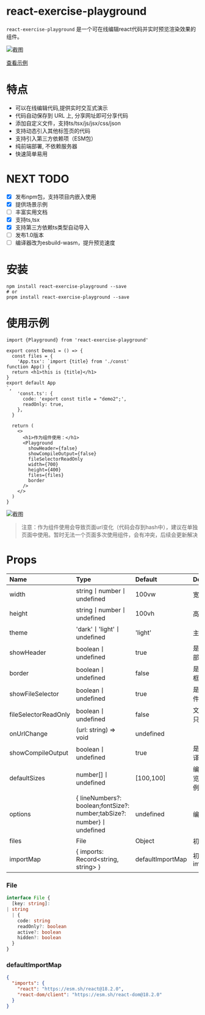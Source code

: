 # react-exercise-playground

`react-exercise-playground` 是一个可在线编辑react代码并实时预览渲染效果的组件。

![截图](https://raw.githubusercontent.com/fewismuch/react-playground/main/src/example/index.png)

[查看示例](https://fewismuch.github.io/react-playground)

# 特点

- 可以在线编辑代码,提供实时交互式演示
- 代码自动保存到 URL 上, 分享网址即可分享代码
- 添加自定义文件，支持ts/tsx/js/jsx/css/json
- 支持动态引入其他标签页的代码
- 支持引入第三方依赖项（ESM包）
- 纯前端部署, 不依赖服务器
- 快速简单易用

# NEXT TODO

- [X]  发布npm包，支持项目内嵌入使用
- [X]  提供场景示例
- [ ]  丰富实用文档
- [X]  支持ts,tsx
- [X]  支持第三方依赖ts类型自动导入
- [ ]  发布1.0版本
- [ ]  编译器改为esbuild-wasm，提升预览速度

# 安装

```shell
npm install react-exercise-playground --save
# or
pnpm install react-exercise-playground --save
```

# 使用示例

```tsx
import {Playground} from 'react-exercise-playground'

export const Demo1 = () => {
  const files = {
    'App.tsx': `import {title} from './const'
function App() {
  return <h1>this is {title}</h1>
}
export default App
`,
    'const.ts': {
      code: 'export const title = "demo2";',
      readOnly: true,
    },
  }

  return (
    <>
      <h1>作为组件使用：</h1>
      <Playground
        showHeader={false}
        showCompileOutput={false}
        fileSelectorReadOnly
        width={700}
        height={400}
        files={files}
        border
      />
    </>
  )
}

```

![截图](https://raw.githubusercontent.com/fewismuch/react-playground/main/src/example/Demo1.png)

> 注意：作为组件使用会导致页面url变化（代码会存到hash中），建议在单独页面中使用。暂时无法一个页面多次使用组件，会有冲突，后续会更新解决

# Props

| Name                 | Type                                                                  | Default          | Description  |
|:---------------------|:----------------------------------------------------------------------|:-----------------|:-------------|
| width                | string丨number丨undefined                                               | 100vw            | 宽度           |
| height               | string丨number丨undefined                                               | 100vh            | 高度           |
| theme                | 'dark'丨'light'丨undefined                                              | 'light'          | 主题           |
| showHeader           | boolean丨undefined                                                     | true             | 是否显示头部       |
| border               | boolean丨undefined                                                     | false            | 是否显示边框       |
| showFileSelector     | boolean丨undefined                                                     | true             | 是否显示文件tab    |
| fileSelectorReadOnly | boolean丨undefined                                                     | false            | 文件tab是否只读    |
| onUrlChange          | (url: string) => void                                                 | undefined        |              |
| showCompileOutput    | boolean丨undefined                                                     | true             | 是否显示编译后代码    |
| defaultSizes         | number[]丨undefined                                                    | [100,100]        | 编辑器和预览区宽度比例  |
| options              | { lineNumbers?: boolean;fontSize?: number;tabSize?: number}丨undefined | undefined        | 编辑器配置        |
| files                | File                                                                  | Object           | 初始化代码        |
| importMap            | { imports: Record<string, string> }                                   | defaultImportMap | 初始化importmap |

### File
```ts
interface File {
  [key: string]:
| string
  | {
    code: string
    readOnly?: boolean
    active?: boolean
    hidden?: boolean
  }
}

```
### defaultImportMap
```json
{
  "imports": {
    "react": "https://esm.sh/react@18.2.0",
    "react-dom/client": "https://esm.sh/react-dom@18.2.0"
  }
}
```
